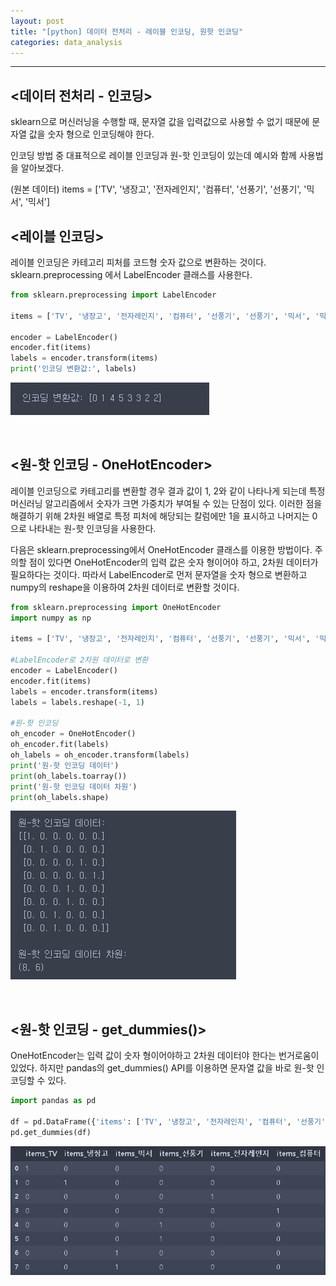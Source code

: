```yaml
---
layout: post
title: "[python] 데이터 전처리 - 레이블 인코딩, 원핫 인코딩"
categories: data_analysis
---
```

---
## <데이터 전처리 - 인코딩\>
  
sklearn으로 머신러닝을 수행할 때, 문자열 값을 입력값으로 사용할 수 없기 때문에 문자열 값을 숫자 형으로 인코딩해야 한다.

인코딩 방법 중 대표적으로 레이블 인코딩과 원-핫 인코딩이 있는데 예시와 함께 사용법을 알아보겠다.

(원본 데이터)
items = ['TV', '냉장고', '전자레인지', '컴퓨터', '선풍기', '선풍기', '믹서', '믹서']

## <레이블 인코딩\>

레이블 인코딩은 카테고리 피처를 코드형 숫자 값으로 변환하는 것이다.
sklearn.preprocessing 에서 LabelEncoder 클래스를 사용한다.

```python
from sklearn.preprocessing import LabelEncoder

items = ['TV', '냉장고', '전자레인지', '컴퓨터', '선풍기', '선풍기', '믹서', '믹서']

encoder = LabelEncoder()
encoder.fit(items)
labels = encoder.transform(items)
print('인코딩 변환값:', labels)
```

![img1](/assets/img/data_analysis/encoder1.jpg)

<br>

## <원-핫 인코딩 - OneHotEncoder\>

레이블 인코딩으로 카테고리를 변환할 경우 결과 값이 1, 2와 같이 나타나게 되는데 특정 머신러닝 알고리즘에서 숫자가 크면 가중치가 부여될 수 있는 단점이 있다. 이러한 점을 해결하기 위해 2차원 배열로 특정 피처에 해당되는 칼럼에만 1을 표시하고 나머지는 0으로 나타내는 원-핫 인코딩을 사용한다.

다음은 sklearn.preprocessing에서 OneHotEncoder 클래스를 이용한 방법이다. 주의할 점이 있다면 OneHotEncoder의 입력 값은 숫자 형이어야 하고, 2차원 데이터가 필요하다는 것이다. 따라서 LabelEncoder로 먼저 문자열을 숫자 형으로 변환하고 numpy의 reshape을 이용하여 2차원 데이터로 변환할 것이다.

```python
from sklearn.preprocessing import OneHotEncoder
import numpy as np

items = ['TV', '냉장고', '전자레인지', '컴퓨터', '선풍기', '선풍기', '믹서', '믹서']

#LabelEncoder로 2차원 데이터로 변환
encoder = LabelEncoder()
encoder.fit(items)
labels = encoder.transform(items)
labels = labels.reshape(-1, 1)

#원-핫 인코딩
oh_encoder = OneHotEncoder()
oh_encoder.fit(labels)
oh_labels = oh_encoder.transform(labels)
print('원-핫 인코딩 데이터')
print(oh_labels.toarray())
print('원-핫 인코딩 데이터 차원')
print(oh_labels.shape)
```
![img2](/assets/img/data_analysis/encoder2.jpg)

<br>

## <원-핫 인코딩 - get_dummies()\>

OneHotEncoder는 입력 값이 숫자 형이어야하고 2차원 데이터야 한다는 번거로움이 있었다. 하지만 pandas의 get_dummies() API를 이용하면 문자열 값을 바로 원-핫 인코딩할 수 있다.

```python
import pandas as pd

df = pd.DataFrame({'items': ['TV', '냉장고', '전자레인지', '컴퓨터', '선풍기', '선풍기', '믹서', '믹서']})
pd.get_dummies(df)
```
![img3](/assets/img/data_analysis/encoder3.jpg)


